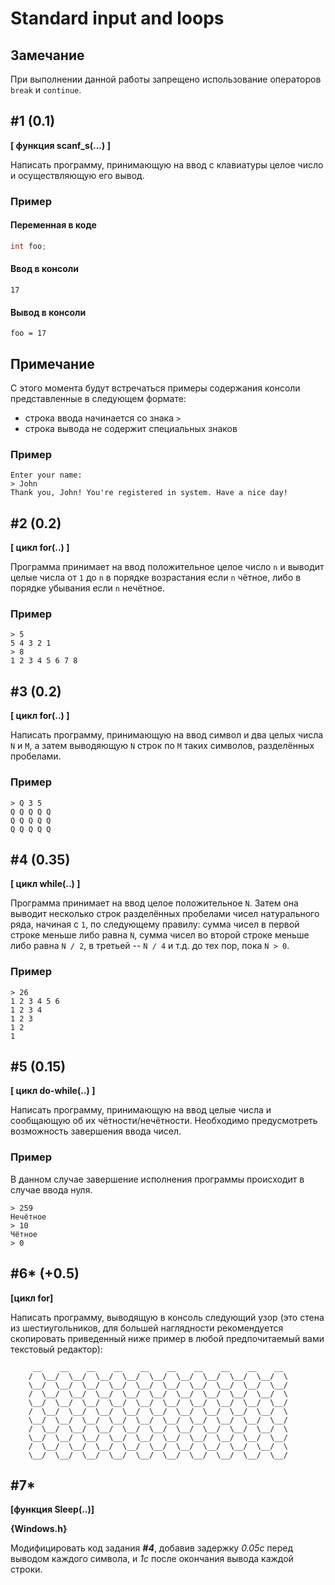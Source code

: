 # Standard input and loops

## Замечание

При выполнении данной работы запрещено использование операторов `break` и `continue`.

## #1 (0.1)

**[ функция scanf_s(...) ]**

Написать программу, принимающую на ввод с клавиатуры целое число и осуществляющую его вывод.

### Пример

#### Переменная в коде

```c
int foo;
```

#### Ввод в консоли

```
17
```

#### Вывод в консоли

```
foo = 17
```

## Примечание

С этого момента будут встречаться примеры содержания консоли представленные в следующем формате:

* строка ввода начинается со знака `>`
* строка вывода не содержит специальных знаков

### Пример

```
Enter your name:
> John
Thank you, John! You're registered in system. Have a nice day!
```

## #2 (0.2)

**[ цикл for(..) ]**

Программа принимает на ввод положительное целое число `n` и выводит целые числа от `1` до `n` в порядке возрастания если `n` чётное, либо в порядке убывания если `n` нечётное.

### Пример

```
> 5
5 4 3 2 1
> 8
1 2 3 4 5 6 7 8
```

## #3 (0.2)

**[ цикл for(..) ]**

Написать программу, принимающую на ввод символ и два целых числа `N` и `M`, а затем выводяющую `N` строк по `M` таких символов, разделённых пробелами.

### Пример

```
> Q 3 5
Q Q Q Q Q
Q Q Q Q Q
Q Q Q Q Q
```

## #4 (0.35)

**[ цикл while(..) ]**

Программа принимает на ввод целое положительное `N`. Затем она выводит несколько строк разделённых пробелами чисел натурального ряда, начиная с `1`, по следующему правилу: сумма чисел в первой строке меньше либо равна `N`, сумма чисел во второй строке меньше либо равна `N / 2`, в третьей -- `N / 4` и т.д. до тех пор, пока `N > 0`.

### Пример

```
> 26
1 2 3 4 5 6
1 2 3 4
1 2 3
1 2
1
```



## #5 (0.15)

**[ цикл do-while(..) ]**

Написать программу, принимающую на ввод целые числа и сообщающую об их чётности/нечётности. Необходимо предусмотреть возможность завершения ввода чисел.

### Пример

В данном случае завершение исполнения программы происходит в случае ввода нуля.

```
> 259
Нечётное
> 10
Чётное
> 0
```

## #6* (+0.5)

**[цикл for]**

Написать программу, выводящую в консоль следующий узор (это стена из шестиугольников, для большей наглядности рекомендуется скопировать приведенный ниже пример в любой предпочитаемый вами текстовый редактор):

```
	 __    __    __    __    __    __    __    __    __    __  
	/  \__/  \__/  \__/  \__/  \__/  \__/  \__/  \__/  \__/  \
	\__/  \__/  \__/  \__/  \__/  \__/  \__/  \__/  \__/  \__/ 
	/  \__/  \__/  \__/  \__/  \__/  \__/  \__/  \__/  \__/  \
	\__/  \__/  \__/  \__/  \__/  \__/  \__/  \__/  \__/  \__/ 
	/  \__/  \__/  \__/  \__/  \__/  \__/  \__/  \__/  \__/  \
	\__/  \__/  \__/  \__/  \__/  \__/  \__/  \__/  \__/  \__/ 
	/  \__/  \__/  \__/  \__/  \__/  \__/  \__/  \__/  \__/  \
	\__/  \__/  \__/  \__/  \__/  \__/  \__/  \__/  \__/  \__/ 
	/  \__/  \__/  \__/  \__/  \__/  \__/  \__/  \__/  \__/  \
	\__/  \__/  \__/  \__/  \__/  \__/  \__/  \__/  \__/  \__/ 
```

## #7*

**[функция Sleep(..)]**

**{Windows.h}**

Модифицировать код задания _**#4**_, добавив задержку _0.05с_ перед выводом каждого символа, и _1с_ после окончания вывода каждой строки.

